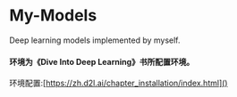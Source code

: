 # My-Models

Deep learning models implemented by myself.



#### 环境为《Dive Into Deep Learning》书所配置环境。

环境配置:[https://zh.d2l.ai/chapter_installation/index.html]()

